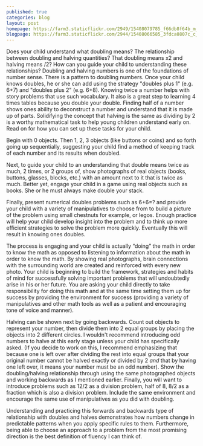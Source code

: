 ```yaml
---
published: true
categories: blog
layout: post
homepage: https://farm3.staticflickr.com/2949/15408079785_f66db8f64b_m_d.jpg
blogpage: https://farm3.staticflickr.com/2944/15408066585_3fdca0807c_c_d.jpg
---
```


Does your child understand what doubling means? The relationship between doubling and halving quantities? That doubling means x2 and halving means /2? How can you guide your child to understanding these relationships? Doubling and halving numbers is one of the foundations of number sense. There is a pattern to doubling numbers. Once your child knows doubles, he or she can add using the strategy "doubles plus 1" (e.g. 6+7) and "doubles plus 2" (e.g. 6+8). Knowing twice a number helps with story problems that use such vocabulary. It also is a great step to learning 4 times tables  because you double your double. Finding half of a number shows ones ability to deconstruct a number and understand that it is made up of parts. Solidifying the concept that halving is the same as dividing by 2 is a worthy mathematical task to help young children understand early on. Read on for how you can set up these tasks for your child.


Begin with 0 objects. Then 1, 2, 3 objects (like buttons or coins) and so forth going up sequentially, suggesting your child find a method of keeping track of each number and its results when doubled.

Next, to guide your child to an understanding that double means twice as much, 2 times, or 2 groups of, show photographs of real objects (books, buttons, glasses, blocks, etc.) with an amount next to it that is twice as much. Better yet, engage your child in a game using real objects such as books. She or he must always make double your stack.

Finally, present numerical doubles problems such as 6+6=? and provide your child with a variety of manipulatives to choose from to build a picture of the problem using small chestnuts for example, or legos. Enough practice will help your child develop insight into the problem and to think up more efficient strategies to solve the problem more quickly. Eventually this will result in knowing ones doubles.

The process is engaging and your child is actually “doing” the math in order to know the math as opposed to listening to information about the math in order to know the math. By showing real photographs, brain connections with the surrounding world are created and reinforced with every new photo. Your child is beginning to build the framework, strategies and habits of mind for successfully solving important problems that will undoubtedly arise in his or her future. You are asking your child directly to take responsibility for doing this math and at the same time setting them up for success by providing the environment for success (providing a variety of manipulatives and other math tools as well as a patient and encouraging tone of voice and manner).

Halving can be shown next by going backwards. Count out objects to represent your number, then divide them into 2 equal groups by placing the objects into 2 different circles. I wouldn't recommend introducing odd numbers to halve at this early stage unless your child has specifically asked. (If you decide to work on this, I recommend emphasizing that because one is left over after dividing the rest into equal groups that your original number cannot be halved exactly or divided by 2 <i>and</i> that by having one left over, it means your number must be an odd number). Show the doubling/halving relationship through using the same photographed objects and working backwards as I mentioned earlier. Finally, you will want to introduce problems such as 12/2 as a division problem, half of 8, 8/2 as a fraction which is also a division problem. Include the same environment and encourage the same use of manipulatives as you did with doubling.

Understanding and practicing this forwards and backwards type of relationship with doubles and halves demonstrates how numbers change in predictable patterns when you apply specific rules to them. Furthermore, being able to choose an approach to a problem from the most promising direction is the best definition of fluency I can think of.

</p>

